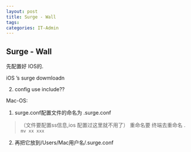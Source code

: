 ```yaml
---
layout: post
title: Surge - Wall
tags: 
categories: IT-Admin
---
```


## Surge - Wall

先配置好 IOS的.


iOS ’s surge   dowmloadn

2. config  use include??





Mac-OS:

1. surge.conf配置文件的命名为 .surge.conf
> （文件要配置ss信息,ios 配置过这里就不用了） 重命名要 终端去重命名 . `mv xx xxx`

 
2. 再把它放到/Users/Mac用户名/.surge.conf


